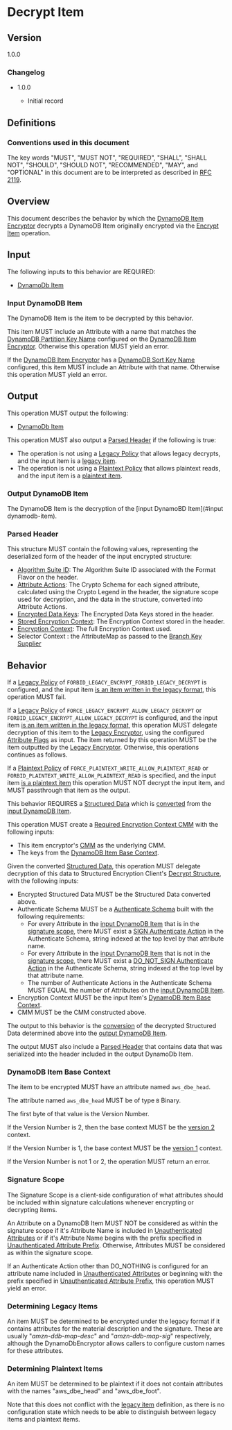 [//]: # "Copyright Amazon.com Inc. or its affiliates. All Rights Reserved."
[//]: # "SPDX-License-Identifier: CC-BY-SA-4.0"

# Decrypt Item

## Version

1.0.0

### Changelog

- 1.0.0

  - Initial record

## Definitions

### Conventions used in this document

The key words "MUST", "MUST NOT", "REQUIRED", "SHALL", "SHALL NOT", "SHOULD", "SHOULD NOT", "RECOMMENDED", "MAY", and "OPTIONAL"
in this document are to be interpreted as described in [RFC 2119](https://tools.ietf.org/html/rfc2119).

## Overview

This document describes the behavior by which the [DynamoDB Item Encryptor](./ddb-item-encryptor.md)
decrypts a DynamoDB Item originally encrypted via the [Encrypt Item](./encrypt-item.md) operation.

## Input

The following inputs to this behavior are REQUIRED:

- [DynamoDb Item](#input-dynamodb-item)

### Input DynamoDB Item

The DynamoDB Item is the item to be decrypted by this behavior.

This item MUST include an Attribute with a name that matches the
[DynamoDB Partition Key Name](./ddb-table-encryption-config.md#dynamodb-partition-key-name)
configured on the [DynamoDB Item Encryptor](./ddb-item-encryptor.md).
Otherwise this operation MUST yield an error.

If the [DynamoDB Item Encryptor](./ddb-item-encryptor.md)
has a [DynamoDB Sort Key Name](./ddb-table-encryption-config.md#dynamodb-sort-key-name) configured,
this item MUST include an Attribute with that name.
Otherwise this operation MUST yield an error.

## Output

This operation MUST output the following:

- [DynamoDb Item](#output-dynamodb-item)

This operation MUST also output a [Parsed Header](#parsed-header) if the following is true:
- The operation is not using a [Legacy Policy](./ddb-table-encryption-config.md#legacy-policy) that allows legacy decrypts,
  and the input item is a [legacy item](#determining-legacy-items).
- The operation is not using a [Plaintext Policy](./ddb-table-encryption-config.md#plaintext-policy) that allows plaintext reads,
  and the input item is a [plaintext item](#determining-plaintext-items).

### Output DynamoDB Item

The DynamoDB Item is the decryption of the [input DynamoBD Item](#input dynamodb-item).

### Parsed Header

This structure MUST contain the following values,
representing the deserialized form of the header of the input encrypted structure:

- [Algorithm Suite ID](./header.md#format-flavor): The Algorithm Suite ID associated with the Format Flavor on the header.
- [Attribute Actions](./ddb-table-encryption-config.md#attribute-actions): The Crypto Schema for each signed attribute,
  calculated using the Crypto Legend in the header, the signature scope used for decryption, and the data in the structure,
  converted into Attribute Actions.
- [Encrypted Data Keys](./header.md#encrypted-data-keys): The Encrypted Data Keys stored in the header.
- [Stored Encryption Context](../structured-encryption/header.md#encryption-context): The Encryption Context stored in the header.
- [Encryption Context](../structured-encryption/decrypt-structure#encryption-context): The full Encryption Context used.
- Selector Context : the AttributeMap as passed to the [Branch Key Supplier](./ddb-encryption-branch-key-id-supplier.md)

## Behavior

If a [Legacy Policy](./ddb-table-encryption-config.md#legacy-policy) of
`FORBID_LEGACY_ENCRYPT_FORBID_LEGACY_DECRYPT` is configured,
and the input item [is an item written in the legacy format](#determining-legacy-items),
this operation MUST fail.

If a [Legacy Policy](./ddb-table-encryption-config.md#legacy-policy) of
`FORCE_LEGACY_ENCRYPT_ALLOW_LEGACY_DECRYPT` or `FORBID_LEGACY_ENCRYPT_ALLOW_LEGACY_DECRYPT` is configured,
and the input item [is an item written in the legacy format](#determining-legacy-items),
this operation MUST delegate decryption of this item to the
[Legacy Encryptor](./ddb-table-encryption-config.md#legacy-encryptor),
using the configured [Attribute Flags](./ddb-table-encryption-config.md) as input.
The item returned by this operation MUST be the item outputted by the
[Legacy Encryptor](./ddb-table-encryption-config.md#legacy-encryptor).
Otherwise, this operations continues as follows.

If a [Plaintext Policy](./ddb-table-encryption-config.md#plaintext-policy) of
`FORCE_PLAINTEXT_WRITE_ALLOW_PLAINTEXT_READ` or `FORBID_PLAINTEXT_WRITE_ALLOW_PLAINTEXT_READ` is specified,
and the input item [is a plaintext item](#determining-plaintext-items)
this operation MUST NOT decrypt the input item,
and MUST passthrough that item as the output.

This behavior REQUIRES a [Structured Data](../structured-encryption/structures.md#structured-data)
which is [converted](./ddb-item-conversion.md) from the [input DynamoDB Item](#input-dynamodb-item).

This operation MUST create a
[Required Encryption Context CMM](https://github.com/awslabs/private-aws-encryption-sdk-specification-staging/blob/dafny-verified/framework/required-encryption-context-cmm.md)
with the following inputs:
- This item encryptor's [CMM](./ddb-table-encryption-config.md#cmm) as the underlying CMM.
- The keys from the [DynamoDB Item Base Context](#dynamodb-item-base-context).

Given the converted [Structured Data](../structured-encryption/structures.md#structured-data),
this operation MUST delegate decryption of this data to
Structured Encryption Client's [Decrypt Structure](../structured-encryption/encrypt-structure.md),
with the following inputs:
- Encrypted Structured Data MUST be the Structured Data converted above.
- Authenticate Schema MUST be a [Authenticate Schema](../structured-encryption/structures.md#crypto-schema)
  built with the following requirements:
  - For every Attribute in the [input DynamoDB Item](#input-dynamodb-item)
    that is in the [signature scope](#signature-scope),
    there MUST exist a [SIGN Authenticate Action](../structured-encryption/structures.md#sign)
    in the Authenticate Schema,
    string indexed at the top level by that attribute name.
  - For every Attribute in the [input DynamoDB Item](#input-dynamodb-item)
    that is not in the [signature scope](#signature-scope),
    there MUST exist a [DO_NOT_SIGN Authenticate Action](../structured-encryption/structures.md#do_not_sign)
    in the Authenticate Schema,
    string indexed at the top level by that attribute name.
  - The number of Authenticate Actions in the Authenticate Schema
    MUST EQUAL the number of Attributes on the [input DynamoDB Item](#input-dynamodb-item).
- Encryption Context MUST be the input Item's [DynamoDB Item Base Context](./encrypt-item.md#dynamodb-item-base-context).
- CMM MUST be the CMM constructed above.

The output to this behavior is the [conversion](./ddb-item-conversion.md)
of the decrypted Structured Data determined above
into the [output DynamoDB Item](./encrypt-item.md#encrypted-dynamodb-item).

The output MUST also include a [Parsed Header](#parsed-header) that contains
data that was serialized into the header included in the output DynamoDb Item.

### DynamoDB Item Base Context

The item to be encrypted MUST have an attribute named `aws_dbe_head`.

The attribute named `aws_dbe_head` MUST be of type `B` Binary.

The first byte of that value is the Version Number.

If the Version Number is 2, then the base context MUST be the [version 2](./encrypt-item.md#dynamodb-item-base-context-version-2) context.

If the Version Number is 1, the base context MUST be the [version 1](./encrypt-item.md#dynamodb-item-base-context-version-1) context.

If the Version Number is not 1 or 2, the operation MUST return an error.

### Signature Scope

The Signature Scope is a client-side configuration of what attributes should be
included within signature calculations whenever encrypting or decrypting items.

An Attribute on a DynamoDB Item MUST NOT be considered as within the signature scope
if it's Attribute Name is included in [Unauthenticated Attributes](./ddb-table-encryption-config.md#unauthenticated-attributes)
or if it's Attribute Name begins with the prefix specified in
[Unauthenticated Attribute Prefix](./ddb-table-encryption-config.md#unauthenticated-attribute-prefix).
Otherwise, Attributes MUST be considered as within the signature scope.

If an Authenticate Action other than DO_NOTHING is configured for an attribute name included in [Unauthenticated Attributes](./ddb-table-encryption-config.md#unauthenticated-attributes)
or beginning with the prefix specified in [Unauthenticated Attribute Prefix](./ddb-table-encryption-config.md#unauthenticated-attribute-prefix),
this operation MUST yield an error.

### Determining Legacy Items

An item MUST be determined to be encrypted under the legacy format if it contains
attributes for the material description and the signature.
These are usually "*amzn-ddb-map-desc*" and "*amzn-ddb-map-sig*" respectively,
although the DynamoDbEncryptor allows callers to configure custom names for these attributes.

### Determining Plaintext Items

An item MUST be determined to be plaintext if it does not contain
attributes with the names "aws_dbe_head" and "aws_dbe_foot".

Note that this does not conflict with the [legacy item](#determining-legacy-items) definition,
as there is no configuration state which needs to be able to distinguish
between legacy items and plaintext items.
